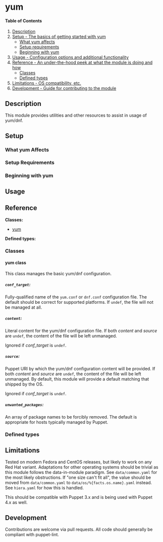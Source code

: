 <!--
# This file is part of the doubledog-yum Puppet module.
# Copyright 2018 John Florian
# SPDX-License-Identifier: GPL-3.0-or-later
-->

# yum

#### Table of Contents

1. [Description](#description)
1. [Setup - The basics of getting started with yum](#setup)
    * [What yum affects](#what-yum-affects)
    * [Setup requirements](#setup-requirements)
    * [Beginning with yum](#beginning-with-yum)
1. [Usage - Configuration options and additional functionality](#usage)
1. [Reference - An under-the-hood peek at what the module is doing and how](#reference)
    * [Classes](#classes)
    * [Defined types](#defined-types)
1. [Limitations - OS compatibility, etc.](#limitations)
1. [Development - Guide for contributing to the module](#development)

## Description

This module provides utilities and other resources to assist in usage of yum/dnf.

## Setup

### What yum Affects

### Setup Requirements

### Beginning with yum

## Usage

## Reference

**Classes:**

* [yum](#yum-class)

**Defined types:**


### Classes

#### yum class

This class manages the basic yum/dnf configuration.

##### `conf_target`:
Fully-qualified name of the `yum.conf` or `dnf.conf` configuration file.  The default should be correct for supported platforms.  If `undef`, the file will not be managed at all.

##### `content`:
Literal content for the yum/dnf configuration file.  If both *content* and *source* are `undef`, the content of the file will be left unmanaged.

Ignored if *conf_target* is `undef`.

##### `source`:
Puppet URI by which the yum/dnf configuration content will be provided.  If both *content* and *source* are `undef`, the content of the file will be left unmanaged.  By default, this module will provide a default matching that shipped by the OS.

Ignored if *conf_target* is `undef`.

##### `unwanted_packages`:
An array of package names to be forcibly removed.  The default is appropriate for hosts typically managed by Puppet.


### Defined types


## Limitations

Tested on modern Fedora and CentOS releases, but likely to work on any Red Hat variant.  Adaptations for other operating systems should be trivial as this module follows the data-in-module paradigm.  See `data/common.yaml` for the most likely obstructions.  If "one size can't fit all", the value should be moved from `data/common.yaml` to `data/os/%{facts.os.name}.yaml` instead.  See `hiera.yaml` for how this is handled.

This should be compatible with Puppet 3.x and is being used with Puppet 4.x as well.

## Development

Contributions are welcome via pull requests.  All code should generally be compliant with puppet-lint.

